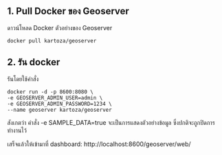 

## 1. Pull Docker ของ Geoserver

ดาวน์โหลด Docker ตัวอย่างของ Geoserver

```bash
docker pull kartoza/geoserver
```

## 2. รัน docker

รันโดยใช้คำสั่ง 

```
docker run -d -p 8600:8080 \
-e GEOSERVER_ADMIN_USER=admin \
-e GEOSERVER_ADMIN_PASSWORD=1234 \
--name geoserver kartoza/geoserver 
```

สังเกตว่า คำสั่ง -e SAMPLE_DATA=true จะเป็นการแสดงตัวอย่างข้อมูล ซึ่งปกติจะถูกปิดการทำงานไว้


เสร็จแล้วให้เข้ามาที่ dashboard: http://localhost:8600/geoserver/web/ 

